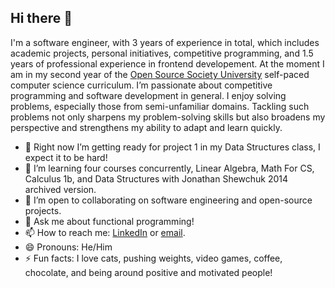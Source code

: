 <!--
**edcedcedcedc/edcedcedcedc** is a ✨ _special_ ✨ repository because its `README.md` (this file) appears on your GitHub profile.

Here are some ideas to get you started:

- 🔭 I’m currently working on ...
- 🌱 I’m currently learning ...
- 👯 I’m looking to collaborate on ...
- 🤔 I’m looking for help with ...
- 💬 Ask me about ...
- 📫 How to reach me: ...
- 😄 Pronouns: ...
- ⚡ Fun fact: ...
-->

## Hi there 👋  

I'm a software engineer, with 3 years of experience in total, which includes academic projects, personal initiatives, competitive programming, and 1.5 years of professional experience in frontend developement. At the moment I am in my second year of the [Open Source Society University](https://github.com/edcedcedcedc/computer-science-curriculum-ossu) self-paced computer science curriculum. I’m passionate about competitive programming and software development in general. I enjoy solving problems, especially those from semi-unfamiliar domains. Tackling such problems not only sharpens my problem-solving skills but also broadens my perspective and strengthens my ability to adapt and learn quickly.

- 🔭 Right now I’m getting ready for project 1 in my Data Structures class, I expect it to be hard!
- 🌱 I’m learning four courses concurrently, Linear Algebra, Math For CS, Calculus 1b, and Data Structures with Jonathan Shewchuk 2014 archived version.
- 👯 I’m open to collaborating on software engineering and open-source projects.
- 💬 Ask me about functional programming!
- 📫 How to reach me: [LinkedIn](https://www.linkedin.com/in/androranogajec/) or [email](mailto:ranogaet@gmail.com).
- 😄 Pronouns: He/Him
- ⚡ Fun facts: I love cats, pushing weights, video games, coffee, chocolate, and being around positive and motivated people!


